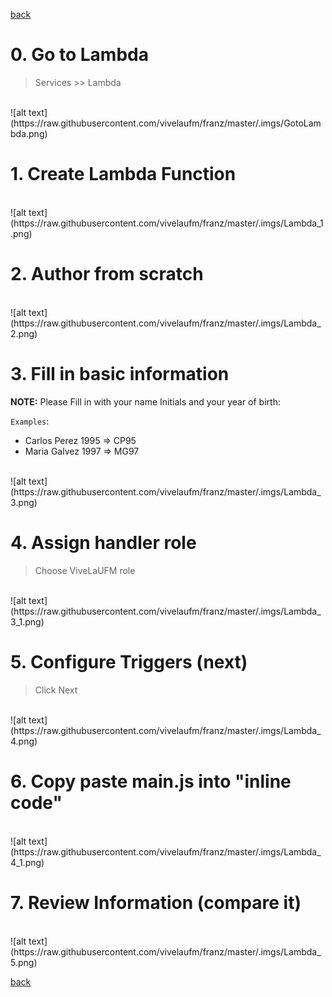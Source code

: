 [back](../README.md)

# 0. Go to Lambda 

> Services >> Lambda 

<br>
![alt text](https://raw.githubusercontent.com/vivelaufm/franz/master/.imgs/GotoLambda.png)

# 1. Create Lambda Function 
<br>
![alt text](https://raw.githubusercontent.com/vivelaufm/franz/master/.imgs/Lambda_1.png)

# 2. Author from scratch
<br>
![alt text](https://raw.githubusercontent.com/vivelaufm/franz/master/.imgs/Lambda_2.png)


# 3. Fill in basic information
**NOTE:** Please Fill in with your name Initials and your year of birth:

`Examples`:
- Carlos Perez 1995 => CP95
- Maria Galvez 1997 => MG97

<br>
![alt text](https://raw.githubusercontent.com/vivelaufm/franz/master/.imgs/Lambda_3.png)




# 4. Assign handler role
> Choose ViveLaUFM role

<br>
![alt text](https://raw.githubusercontent.com/vivelaufm/franz/master/.imgs/Lambda_3_1.png)


# 5. Configure Triggers (next)
> Click Next
<br>
![alt text](https://raw.githubusercontent.com/vivelaufm/franz/master/.imgs/Lambda_4.png)


# 6. Copy paste main.js into "inline code"
<br>
![alt text](https://raw.githubusercontent.com/vivelaufm/franz/master/.imgs/Lambda_4_1.png)


# 7. Review Information (compare it)
<br>
![alt text](https://raw.githubusercontent.com/vivelaufm/franz/master/.imgs/Lambda_5.png)


[back](../README.md)
